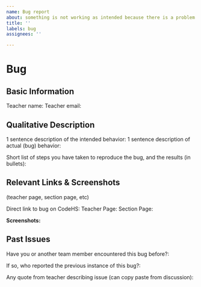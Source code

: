```yaml
---
name: Bug report
about: something is not working as intended because there is a problem with the code
title: ''
labels: bug
assignees: ''

---
```


# Bug
## Basic Information

Teacher name:
Teacher email:

## Qualitative Description

1 sentence description of the intended behavior:
1 sentence description of actual (bug) behavior:

Short list of steps you have taken to reproduce the bug, and the results (in bullets):

## Relevant Links & Screenshots
(teacher page, section page, etc)

Direct link to bug on CodeHS:
Teacher Page:
Section Page:

**Screenshots:**

## Past Issues

Have you or another team member encountered this bug before?:

If so, who reported the previous instance of this bug?:

Any quote from teacher describing issue (can copy paste from discussion):
